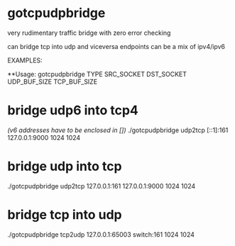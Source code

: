 # gotcpudpbridge
very rudimentary traffic bridge with zero error checking

can bridge tcp into udp and viceversa
endpoints can be a mix of ipv4/ipv6

EXAMPLES:

**Usage: gotcpudpbridge TYPE SRC_SOCKET DST_SOCKET UDP_BUF_SIZE TCP_BUF_SIZE

# bridge udp6 into tcp4 
_(v6 addresses have to be enclosed in [])_
./gotcpudpbridge udp2tcp [::1]:161 127.0.0.1:9000 1024 1024

# bridge udp into tcp
./gotcpudpbridge udp2tcp 127.0.0.1:161 127.0.0.1:9000 1024 1024

# bridge tcp into udp
./gotcpudpbridge tcp2udp 127.0.0.1:65003 switch:161 1024 1024

